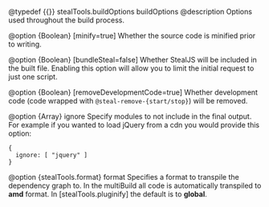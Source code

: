 @typedef {{}} stealTools.buildOptions buildOptions
@description Options used throughout the build process.

@option {Boolean} [minify=true] Whether the source code is minified prior to writing.

@option {Boolean} [bundleSteal=false] Whether StealJS will be included in the built file. Enabling this option will allow you to limit the initial request to just one script.

@option {Boolean} [removeDevelopmentCode=true] Whether development code (code wrapped with `@steal-remove-{start/stop}`) will be removed.

@option {Array<String>} ignore Specify modules to not include in the final output. For example if you wanted to load jQuery from a cdn you would provide this option:

    {
      ignore: [ "jquery" ]
    }

@option {stealTools.format} format Specifies a format to transpile the dependency graph to. In the multiBuild all code is automatically transpiled to **amd** format. In [stealTools.pluginify] the default is to **global**.

